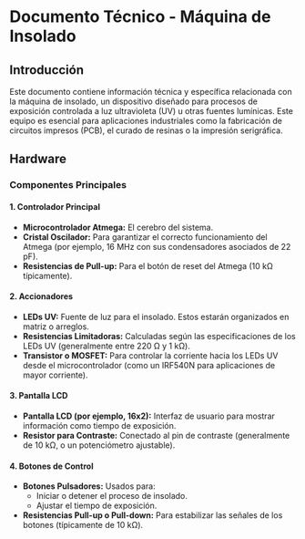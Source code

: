 # Documento Técnico - Máquina de Insolado

## Introducción
Este documento contiene información técnica y específica relacionada con la máquina de insolado, un dispositivo diseñado para procesos de exposición controlada a luz ultravioleta (UV) u otras fuentes lumínicas. Este equipo es esencial para aplicaciones industriales como la fabricación de circuitos impresos (PCB), el curado de resinas o la impresión serigráfica.

## Hardware

### **Componentes Principales**

#### **1. Controlador Principal**
- **Microcontrolador Atmega:** El cerebro del sistema.
- **Cristal Oscilador:** Para garantizar el correcto funcionamiento del Atmega (por ejemplo, 16 MHz con sus condensadores asociados de 22 pF).
- **Resistencias de Pull-up:** Para el botón de reset del Atmega (10 kΩ típicamente).

#### **2. Accionadores**
- **LEDs UV:** Fuente de luz para el insolado. Estos estarán organizados en matriz o arreglos.
- **Resistencias Limitadoras:** Calculadas según las especificaciones de los LEDs UV (generalmente entre 220 Ω y 1 kΩ).
- **Transistor o MOSFET:** Para controlar la corriente hacia los LEDs UV desde el microcontrolador (como un IRF540N para aplicaciones de mayor corriente).

#### **3. Pantalla LCD**
- **Pantalla LCD (por ejemplo, 16x2):** Interfaz de usuario para mostrar información como tiempo de exposición.
- **Resistor para Contraste:** Conectado al pin de contraste (generalmente de 10 kΩ, o un potenciómetro ajustable).

#### **4. Botones de Control**
- **Botones Pulsadores:** Usados para:
  - Iniciar o detener el proceso de insolado.
  - Ajustar el tiempo de exposición.
- **Resistencias Pull-up o Pull-down:** Para estabilizar las señales de los botones (típicamente de 10 kΩ).